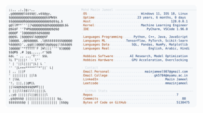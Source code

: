 <picture>
  <source srcset="https://raw.githubusercontent.com/mmazinjameel/mmazinjameel/main/dark_mode.svg?v=1746475899" media="(prefers-color-scheme: dark)">
  <img src="https://raw.githubusercontent.com/mmazinjameel/mmazinjameel/main/light_mode.svg?v=1746475899">
</picture>
